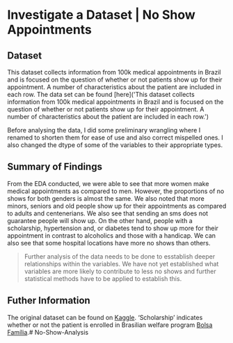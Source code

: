 # Investigate a Dataset | No Show Appointments



## Dataset

This dataset collects information from 100k medical appointments in Brazil and is focused on the question of whether or not patients show up for their appointment. A number of characteristics about the patient are included in each row. The data set can be found [here]('This dataset collects information from 100k medical appointments in Brazil and is focused on the question of whether or not patients show up for their appointment. A number of characteristics about the patient are included in each row.')

Before analysing the data, I did some preliminary wrangling where I renamed to shorten them for ease of use and also correct mispelled ones. I also changed the dtype of some of the variables to their appropriate types.



## Summary of Findings

From the EDA conducted, we were able to see that more women make medical appointments as compared to men. However, the proportions of no shows for both genders is almost the same. We also noted that more minors, seniors and old people show up for their appointments as compared to adults and centenerians. We also see that sending an sms does not guarantee people will show up. On the other hand, people with a scholarship, hypertension and, or diabetes tend to show up more for their appointment in contrast to alcoholics and those with a handicap. We can also see that some hospital locations have more no shows than others.

 > Further analysis of the data needs to be done to esstablish deeper relationships within the variables. We have not yet established what variables are more likely to contribute to less no shows and further statistical methods have to be applied to establish this.

## Futher Information

The original dataset can be found on [Kaggle]('https://www.kaggle.com/joniarroba/noshowappointments'). ‘Scholarship’ indicates whether or not the patient is enrolled in Brasilian welfare program [Bolsa Família]('https://en.wikipedia.org/wiki/Bolsa_Fam%C3%ADlia').# No-Show-Analysis
